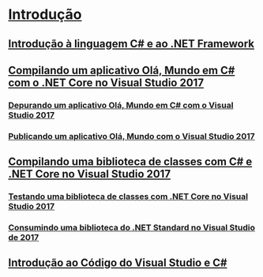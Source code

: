 # [Introdução](index.md)
## [Introdução à linguagem C# e ao .NET Framework](introduction-to-the-csharp-language-and-the-net-framework.md)
## [Compilando um aplicativo Olá, Mundo em C# com o .NET Core no Visual Studio 2017](../../core/tutorials/with-visual-studio.md)
### [Depurando um aplicativo Olá, Mundo em C# com o Visual Studio 2017](../../core/tutorials/debugging-with-visual-studio.md)
### [Publicando um aplicativo Olá, Mundo com o Visual Studio 2017](../../core/tutorials/publishing-with-visual-studio.md)
## [Compilando uma biblioteca de classes com C# e .NET Core no Visual Studio 2017](../../core/tutorials/library-with-visual-studio.md)
### [Testando uma biblioteca de classes com .NET Core no Visual Studio 2017](../../core/tutorials/testing-library-with-visual-studio.md)
### [Consumindo uma biblioteca do .NET Standard no Visual Studio de 2017](../../core/tutorials/consuming-library-with-visual-studio.md)
## [Introdução ao Código do Visual Studio e C#](../../core/tutorials/with-visual-studio-code.md)
